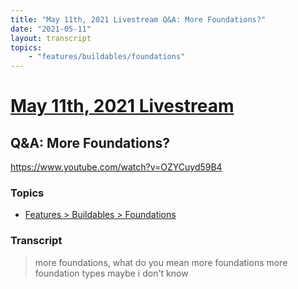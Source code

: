 ```yaml
---
title: "May 11th, 2021 Livestream Q&A: More Foundations?"
date: "2021-05-11"
layout: transcript
topics:
    - "features/buildables/foundations"
---
```

# [May 11th, 2021 Livestream](../2021-05-11.md)
## Q&A: More Foundations?
https://www.youtube.com/watch?v=OZYCuyd59B4

### Topics
* [Features > Buildables > Foundations](../topics/features/buildables/foundations.md)

### Transcript

> more foundations, what do you mean more foundations more foundation types maybe i don't know
